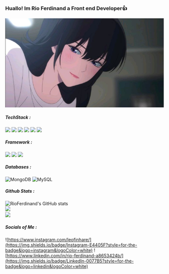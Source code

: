 ### Huallo! Im Rio Ferdinand a Front end Developer👍

![LiShiya](img/github-background.jpeg)

<!--
**RioFerdinand/RioFerdinand** is a ✨ _special_ ✨ repository because its `README.md` (this file) appears on your GitHub profile.

Here are some ideas to get you started:

- 🔭 I’m currently working on ...
- 🌱 I’m currently learning ...
- 👯 I’m looking to collaborate on ...
- 🤔 I’m looking for help with ...
- 💬 Ask me about ...
- 📫 How to reach me: ...
- 😄 Pronouns: ...
- ⚡ Fun fact: ...
-->
##### TechStack :

<img src="https://img.shields.io/badge/C-00599C?style=for-the-badge&logo=c&logoColor=white" />
<img src="https://img.shields.io/badge/C%2B%2B-00599C?style=for-the-badge&logo=c%2B%2B&logoColor=white" />
<img src="https://img.shields.io/badge/CSS3-1572B6?style=for-the-badge&logo=css3&logoColor=white" />
<img src="https://img.shields.io/badge/HTML5-E34F26?style=for-the-badge&logo=html5&logoColor=white" />
<img src="https://img.shields.io/badge/JavaScript-323330?style=for-the-badge&logo=javascript&logoColor=F7DF1E" />
<img src="https://img.shields.io/badge/Python-FFD43B?style=for-the-badge&logo=python&logoColor=blue" />

##### Framework :
<img src="https://img.shields.io/badge/Bootstrap-563D7C?style=for-the-badge&logo=bootstrap&logoColor=white" />
<img src="https://img.shields.io/badge/Express%20js-000000?style=for-the-badge&logo=express&logoColor=white" />
<img src="https://img.shields.io/badge/Laravel-FF2D20?style=for-the-badge&logo=laravel&logoColor=white" />

##### Databases :
![MongoDB](https://img.shields.io/badge/MongoDB-%234ea94b.svg?style=for-the-badge&logo=mongodb&logoColor=white) ![MySQL](https://img.shields.io/badge/mysql-4479A1.svg?style=for-the-badge&logo=mysql&logoColor=white)

##### Github Stats :
![RioFerdinand's GitHub stats](https://github-readme-stats.vercel.app/api?username=RioFerdinand&show_icons=true&theme=tokyonight)<br>
![](https://nirzak-streak-stats.vercel.app/?user=RioFerdinand&theme=tokyonight&hide_border=false)<br>
![](https://github-readme-stats.vercel.app/api/top-langs/?username=RioFerdinand&theme=tokyonight&hide_border=false&include_all_commits=true&count_private=false&layout=compact)

##### Socials of Me :
![https://www.instagram.com/leofinhare/](https://img.shields.io/badge/Instagram-E4405F?style=for-the-badge&logo=instagram&logoColor=white) ![https://www.linkedin.com/in/rio-ferdinand-a8653424b/](https://img.shields.io/badge/LinkedIn-0077B5?style=for-the-badge&logo=linkedin&logoColor=white)